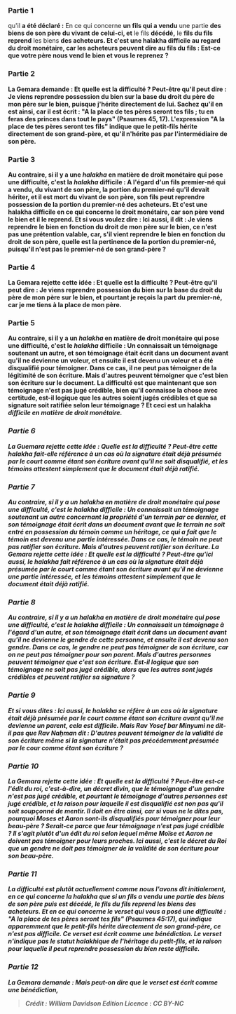 
### Partie 1
qu'il <b>a été déclaré :</b> En ce qui concerne <b>un fils qui a vendu</b> une partie <b>des biens de son père du vivant de celui-ci, et</b> le fils <b>décédé,</b> le <b>fils du fils reprend</b> les biens <b>des acheteurs. Et c'est une <b>halakha</b> <b>difficile</b> <b>au regard du droit monétaire,</b> car les acheteurs <b>peuvent dire au</b> fils du fils : Est-ce que <b>votre père nous vend</b> le bien <b>et vous le reprenez</b> ?

### Partie 2
La Gemara demande : <b>Et quelle est la difficulté ? Peut-être qu'il peut dire : Je viens</b> reprendre possession du bien <b>sur la base</b> du droit du père de mon <b>père</b> sur le bien, puisque j'hérite directement de lui. <b>Sachez</b> qu'il en est ainsi, <b>car il est écrit : "A la place de tes pères seront tes fils ; tu en feras des princes dans tout le pays"</b> (Psaumes 45, 17). L'expression "A la place de tes pères seront tes fils" indique que le petit-fils hérite directement de son grand-père, et qu'il n'hérite pas par l'intermédiaire de son père.

### Partie 3
<b>Au contraire, si</b> il y a une <i>halakha</i> en matière de droit monétaire qui pose <b>une difficulté, c'est la <i>halakha</i> difficile</b> : A l'égard d'un <b>fils premier-né qui a vendu, du vivant de son père,</b> la <b>portion du premier-né</b> qu'il devait hériter, <b>et</b> il est <b>mort du vivant de son père, son fils peut reprendre possession</b> de la portion du premier-né <b>des acheteurs. Et c'est une <b>halakha</b> <b>difficile</b> <b>en ce qui concerne le droit monétaire,</b> car <b>son père vend</b> le bien et <b>il le reprend</b>. <b>Et si vous voulez dire : Ici aussi, il dit : Je viens</b> reprendre le bien <b>en fonction</b> du droit de mon <b>père</b> sur le bien, ce n'est pas une prétention valable, car, <b>s'il vient</b> reprendre le bien <b>en fonction</b> du droit de son <b>père, quelle est la pertinence de</b> la <b>portion du premier-né,</b> puisqu'il n'est pas le premier-né de son grand-père ?

### Partie 4
La Gemara rejette cette idée : <b>Et quelle est la difficulté ? Peut-être qu'il peut dire : Je viens</b> reprendre possession du bien <b>sur la base</b> du droit du père de mon <b>père</b> sur le bien, <b>et</b> pourtant je reçois la part du premier-né, car <b>je me tiens</b> à la place de mon <b>père.</b>

### Partie 5
<b>Au contraire, si</b> il y a un <i>halakha</i> en matière de droit monétaire qui pose <b>une difficulté, c'est le <i>halakha</i> difficile</b> : Un <b>connaissait un témoignage soutenant</b> un autre, et son témoignage était écrit <b>dans un document avant qu'il ne devienne un voleur, et</b> ensuite <b>il est devenu un voleur</b> et a été disqualifié pour témoigner. Dans ce cas, <b>il ne peut pas témoigner de</b> la légitimité de <b>son écriture. Mais d'autres peuvent témoigner</b> que c'est bien son écriture sur le document. La difficulté est que <b>maintenant</b> que <b>son</b> témoignage <b>n'est pas jugé crédible,</b> bien qu'il connaisse la chose avec certitude, est-il logique que <b>les autres soient jugés crédibles</b> et que sa signature soit ratifiée selon leur témoignage ? <b>Et ceci est un <b>halakha</b> <i>difficile</b> <b>en matière de droit monétaire.</b>

### Partie 6
La Guemara rejette cette idée : <b>Quelle est la difficulté ? Peut-être</b> cette <i>halakha</i> fait-elle référence à un cas <b>où</b> la signature <b>était</b> déjà <b>présumée par</b> le <b>court</b> comme étant <b>son écriture</b> avant qu'il ne soit disqualifié, et les témoins attestent simplement que le document était déjà ratifié.

### Partie 7
<b>Au contraire, si</b> il y a un <i>halakha</i> en matière de droit monétaire qui pose <b>une difficulté, c'est le <i>halakha</i> difficile</b> : Un <b>connaissait un témoignage soutenant</b> un autre concernant la propriété d'un terrain par ce dernier, et son témoignage était écrit <b>dans un document avant</b> que le terrain ne soit <b>entré en</b> possession du témoin <b>comme un héritage,</b> ce qui a fait que le témoin est devenu une partie intéressée. Dans ce cas, le témoin <b>ne peut pas ratifier son écriture. Mais d'autres peuvent ratifier son écriture.</b> La Gemara rejette cette idée : <b>Et quelle est la difficulté ? Peut-être qu'ici aussi,</b> le <i>halakha</i> fait référence à un cas <b>où</b> la signature <b>était</b> déjà <b>présumée par</b> le <b>court</b> comme étant <b>son écriture</b> avant qu'il ne devienne une partie intéressée, et les témoins attestent simplement que le document était déjà ratifié.

### Partie 8
<b>Au contraire, si</b> il y a un <i>halakha</i> en matière de droit monétaire qui pose <b>une difficulté, c'est le <i>halakha</i> difficile</b> : Un <b>connaissait un témoignage à l'égard</b> d'un autre, et son témoignage était écrit dans un document <b>avant qu'il ne devienne</b> le <b>gendre de cette personne, et</b> ensuite <b>il est devenu son gendre.</b> Dans ce cas, le gendre <b>ne peut pas témoigner de son écriture,</b> car on ne peut pas témoigner pour son parent. <b>Mais d'autres personnes peuvent témoigner</b> que c'est son écriture. Est-il logique que <b>son</b> témoignage <b>ne soit pas jugé crédible,</b> alors que <b>les autres sont jugés crédibles</b> et peuvent ratifier sa signature ?

### Partie 9
<b>Et si vous dites : Ici aussi,</b> le <i>halakha</i> se réfère à un cas <b>où</b> la signature <b>était</b> déjà <b>présumée par</b> le <b>court</b> comme étant <b>son écriture</b> avant qu'il ne devienne un parent, cela est difficile. <b>Mais Rav Yosef bar Minyumi ne dit-il pas</b> que <b>Rav Naḥman dit :</b> D'autres peuvent témoigner de la validité de son écriture <b>même si</b> la signature <b>n'était pas</b> précédemment <b>présumée par</b> le <b>cour</b> comme étant <b>son écriture ?</b>

### Partie 10
La Gemara rejette cette idée : <b>Et quelle est la difficulté ? Peut-être est-ce l'édit du roi,</b> c'est-à-dire, un décret divin, <b>que</b> le témoignage d'un gendre <b>n'est pas jugé crédible, et</b> pourtant le témoignage d'<b>autres personnes est jugé crédible, et</b> la raison pour laquelle il est disqualifié est <b>non pas qu'il soit</b> soupçonné de <b>mentir. </b> Il doit en être ainsi, <b>car si vous ne le dites pas,</b> pourquoi <b>Moses et Aaron</b> sont-ils disqualifiés pour témoigner <b>pour leur beau-père ?</b> Serait-ce <b>parce que leur</b> témoignage <b>n'est pas jugé crédible ? Il s'agit plutôt d'un édit du roi selon lequel</b> même Moïse et Aaron <b>ne doivent pas témoigner pour</b> leurs proches. <b>Ici aussi, c'est le décret du Roi que</b> un gendre <b>ne doit pas témoigner de</b> la validité de <b>son écriture pour son beau-père.</b>

### Partie 11
<b>La difficulté est plutôt <b>actuellement comme nous l'avons dit initialement,</b> en ce qui concerne la <i>halakha</i> que si un fils a vendu une partie des biens de son père puis est décédé, le fils du fils reprend les biens des acheteurs. <b>Et</b> en ce qui concerne le verset <b>qui</b> vous a posé <b>une difficulté : "A la place de tes pères seront tes fils"</b> (Psaumes 45:17), qui indique apparemment que le petit-fils hérite directement de son grand-père, ce n'est pas difficile. <b>Ce verset</b> <b>est écrit comme une bénédiction.</b> Le verset n'indique pas le statut halakhique de l'héritage du petit-fils, et la raison pour laquelle il peut reprendre possession du bien reste difficile.

### Partie 12
La Gemara demande : <b>Mais peut-on dire</b> que le verset <b>est écrit comme une bénédiction,</b>

>Crédit : William Davidson Edition
>Licence : CC BY-NC